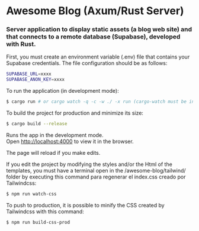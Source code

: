 # Awesome Blog (Axum/Rust Server)

### Server application to display static assets (a blog web site) and that connects to a remote database (Supabase), developed with Rust.

First, you must create an environment variable (.env) file that contains your Supabase credentials. The file configuration should be as follows:

```bash
SUPABASE_URL=xxxx
SUPABASE_ANON_KEY=xxxx
```

To run the application (in development mode):

```bash
$ cargo run # or cargo watch -q -c -w ./ -x run (cargo-watch must be installed on the system)
```

To build the project for production and minimize its size:

```bash
$ cargo build --release
```

Runs the app in the development mode.<br>
Open [http://localhost:4000](http://localhost:4000) to view it in the browser.

The page will reload if you make edits.<br>

If you edit the project by modifying the styles and/or the Html of the templates, you must have a terminal open in the /awesome-blog/tailwind/ folder by executing this command para regenerar el index.css creado por Tailwindcss:

```bash
$ npm run watch-css
```

To push to production, it is possible to minify the CSS created by Tailwindcss with this command:

```bash
$ npm run build-css-prod
```
